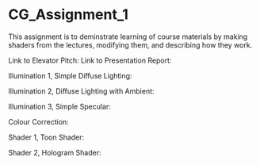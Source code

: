# CG_Assignment_1

This assignment is to deminstrate learning of course materials by making shaders from the lectures, modifying them, and describing how they work.

Link to Elevator Pitch: 
Link to Presentation Report: 

Illumination 1, Simple Diffuse Lighting:

Illumination 2, Diffuse Lighting with Ambient:

Illumination 3, Simple Specular:

Colour Correction:

Shader 1, Toon Shader:

Shader 2, Hologram Shader:
